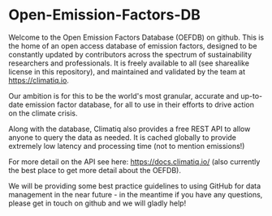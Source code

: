 # Open-Emission-Factors-DB
Welcome to the Open Emission Factors Database (OEFDB) on github. This is the home of an open access database of emission factors, designed to be constantly updated by contributors across the spectrum of sustainability researchers and professionals. It is freely available to all (see sharealike license in this repository), and maintained and validated by the team at https://climatiq.io.

Our ambition is for this to be the world's most granular, accurate and up-to-date emission factor database, for all to use in their efforts to drive action on the climate crisis.

Along with the database, Climatiq also provides a free REST API to allow anyone to query the data as needed. It is cached globally to provide extremely low latency and processing time (not to mention emissions!)

For more detail on the API see here: https://docs.climatiq.io/ (also currently the best place to get more detail about the OEFDB).
 
We will be providing some best practice guidelines to using GitHub for data management in the near future - in the meantime if you have any questions, please get in touch on github and we will gladly help!
